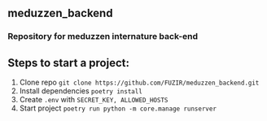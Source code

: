## meduzzen_backend
### Repository for meduzzen internature back-end

## Steps to start a project:
1. Clone repo ```git clone https://github.com/FUZIR/meduzzen_backend.git``` 
2. Install dependencies ```poetry install```
3. Create ```.env``` with ```SECRET_KEY, ALLOWED_HOSTS```
4. Start project ```poetry run python -m core.manage runserver```
